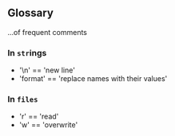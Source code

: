 
## Glossary  
...of frequent comments  

### In <code>str</code>ings  
- '\n' == 'new line'  
- 'format' == 'replace names with their values'  
### In <code>files</code>  
- 'r' == 'read'  
- 'w' == 'overwrite'  
